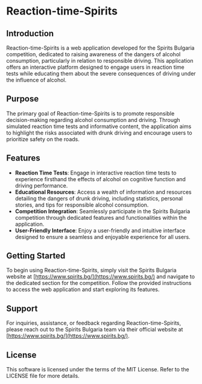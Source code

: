 # Reaction-time-Spirits

## Introduction

Reaction-time-Spirits is a web application developed for the Spirits Bulgaria competition, dedicated to raising awareness of the dangers of alcohol consumption, particularly in relation to responsible driving. This application offers an interactive platform designed to engage users in reaction time tests while educating them about the severe consequences of driving under the influence of alcohol.

## Purpose

The primary goal of Reaction-time-Spirits is to promote responsible decision-making regarding alcohol consumption and driving. Through simulated reaction time tests and informative content, the application aims to highlight the risks associated with drunk driving and encourage users to prioritize safety on the roads.

## Features

- **Reaction Time Tests**: Engage in interactive reaction time tests to experience firsthand the effects of alcohol on cognitive function and driving performance.
- **Educational Resources**: Access a wealth of information and resources detailing the dangers of drunk driving, including statistics, personal stories, and tips for responsible alcohol consumption.
- **Competition Integration**: Seamlessly participate in the Spirits Bulgaria competition through dedicated features and functionalities within the application.
- **User-Friendly Interface**: Enjoy a user-friendly and intuitive interface designed to ensure a seamless and enjoyable experience for all users.

## Getting Started

To begin using Reaction-time-Spirits, simply visit the Spirits Bulgaria website at [https://www.spirits.bg/](https://www.spirits.bg/) and navigate to the dedicated section for the competition. Follow the provided instructions to access the web application and start exploring its features.

## Support

For inquiries, assistance, or feedback regarding Reaction-time-Spirits, please reach out to the Spirits Bulgaria team via their official website at [https://www.spirits.bg/](https://www.spirits.bg/).

## License

This software is licensed under the terms of the MIT License. Refer to the LICENSE file for more details.

